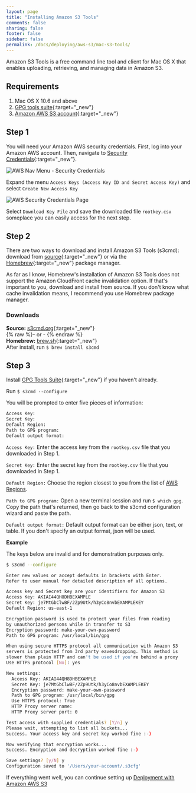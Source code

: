 ```yaml
---
layout: page
title: "Installing Amazon S3 Tools"
comments: false
sharing: false
footer: false
sidebar: false
permalink: /docs/deploying/aws-s3/mac-s3-tools/
---
```

Amazon S3 Tools is a free command line tool and client for Mac OS X that enables uploading, retrieving, and managing data in Amazon S3.

## Requirements
1. Mac OS X 10.6 and above  
2. [GPG tools suite](https://gpgtools.org/gpgsuite.html){:target="_new"} 
3. [Amazon AWS S3 account](http://aws.amazon.com/s3/){:target="_new"}

## Step 1
You will need your Amazon AWS security credentials. First, log into your Amazon AWS account. Then, navigate to [Security Credentials](https://console.aws.amazon.com/iam/home#security_credential){:target="_new"}.

![AWS Nav Menu - Security Credentials](/images/docs/AWS_navmenu_securcred.png)

Expand the menu `Access Keys (Access Key ID and Secret Access Key)` and select `Create New Access Key`

![AWS Security Credentials Page](/images/docs/AWS_securcred_page.png)

Select `Download Key File` and save the downloaded file `rootkey.csv` someplace you can easily access for the next step.

## Step 2
There are two ways to download and install Amazon S3 Tools (s3cmd): download from [source](http://s3tools.org/download){:target="_new"} or via the [Homebrew](brew.sh){:target="_new"} package manager.

As far as I know, Homebrew's installation of Amazon S3 Tools does not support the Amazon CloudFront cache invalidation option. If that's important to you, download and install from source. If you don't know what cache invalidation means, I recommend you use Homebrew package manager.

### Downloads
**Source:** [s3cmd.org](http://s3tools.org/download){:target="_new"}    
{% raw %}- or - {% endraw %}  
**Homebrew:** [brew.sh](brew.sh){:target="_new"}  
After install, run `$ brew install s3cmd`

## Step 3
Install [GPG Tools Suite](https://gpgtools.org/gpgsuite.html){:target="_new"} if you haven't already.

Run `$ s3cmd --configure`

You will be prompted to enter five pieces of information:

~~~bash
Access Key:
Secret Key:
Default Region:
Path to GPG program:
Default output format:
~~~

`Access Key:` Enter the access key from the `rootkey.csv` file that you downloaded in Step 1.

`Secret Key:` Enter the secret key from the `rootkey.csv` file that you downloaded in Step 1.

`Default Region:` Choose the region closest to you from the list of [AWS Regions](http://docs.aws.amazon.com/ElasticMapReduce/latest/DeveloperGuide/emr-plan-region.html).

`Path to GPG program:` Open a new terminal session and run `$ which gpg`. Copy the path that's returned, then go back to the s3cmd configuration wizard and paste the path.

`Default output format:` Default output format can be either json, text, or table. If you don't specify an output format, json will be used.

**Example**

The keys below are invalid and for demonstration purposes only.

~~~bash
$ s3cmd --configure

Enter new values or accept defaults in brackets with Enter.  
Refer to user manual for detailed description of all options.

Access key and Secret key are your identifiers for Amazon S3  
Access Key: AKIAI44QH8DHBEXAMPLE
Secret Key: je7MtGbClwBF/2Zp9Utk/h3yCo8nvbEXAMPLEKEY
Default Region: us-east-1

Encryption password is used to protect your files from reading  
by unauthorized persons while in transfer to S3  
Encryption password: make-your-own-password  
Path to GPG program: /usr/local/bin/gpg

When using secure HTTPS protocol all communication with Amazon S3  
servers is protected from 3rd party eavesdropping. This method is  
slower than plain HTTP and can't be used if you're behind a proxy  
Use HTTPS protocol [No]: yes

New settings:  
  Access Key: AKIAI44QH8DHBEXAMPLE
  Secret Key: je7MtGbClwBF/2Zp9Utk/h3yCo8nvbEXAMPLEKEY
  Encryption password: make-your-own-password
  Path to GPG program: /usr/local/bin/gpg
  Use HTTPS protocol: True
  HTTP Proxy server name:
  HTTP Proxy server port: 0

Test access with supplied credentials? [Y/n] y  
Please wait, attempting to list all buckets...  
Success. Your access key and secret key worked fine :-)

Now verifying that encryption works...  
Success. Encryption and decryption worked fine :-)

Save settings? [y/N] y  
Configuration saved to '/Users/your-account/.s3cfg'
~~~

If everything went well, you can continue setting up [Deployment with Amazon AWS S3](/docs/deploying/aws-s3/)
